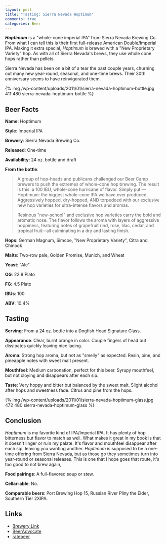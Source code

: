 ```yaml
--- 
layout: post
title: "Tasting: Sierra Nevada Hoptimum"
comments: true
categories: Beer
---
```

<strong><em>Hoptimum</em></strong> is a "whole-cone imperial IPA" from Sierra Nevada Brewing Co. From what I can tell this is their first full-release American Double/Imperial IPA. Making it extra special, <em>Hoptimum</em> is brewed with a "New Proprietary Variety" hop. As with all of Sierra Nevada's brews, they use whole cone hops rather than pellets.

Sierra Nevada has been on a bit of a tear the past couple years, churning  out many new year-round, seasonal, and one-time brews. Their 30th  anniversary seems to have reinvigorated them.

{% img /wp-content/uploads/2011/01/sierra-nevada-hoptimum-bottle.jpg 411 480 sierra-nevada-hoptimum-bottle %}

## Beer Facts
<strong>Name</strong>: Hoptimum

<strong> Style</strong>: Imperial IPA

<strong> Brewery</strong>: Sierra Nevada Brewing Co.

<strong> Released</strong>: One-time

<strong> Availability</strong>: 24 oz. bottle and draft

<strong> From the bottle</strong>:

<blockquote>A  group of hop-heads and publicans challenged our Beer Camp brewers to  push the extremes of whole-cone hop brewing. The result is this: a 100  IBU, whole-cone hurricane of flavor. Simply put —Hoptimum: the biggest  whole-cone IPA we have ever produced. Aggressively hopped, dry-hopped,  AND torpedoed with our exclusive new hop varieties for ultra-intense  flavors and aromas.

Resinous "new-school" and exclusive hop  varieties carry the bold and aromatic nose. The flavor follows the aroma  with layers of aggressive hoppiness, featuring notes of grapefruit  rind, rose, lilac, cedar, and tropical fruit—all culminating in a dry  and lasting finish.</blockquote>

<strong>Hops</strong>: German Magnum, Simcoe, "New Proprietary Variety", Citra and Chinook

<strong>Malts</strong>: Two-row pale, Golden Promise, Munich, and Wheat

<strong>Yeast</strong>: "Ale"

<strong>OG</strong>: 22.8 Plato

<strong>FG</strong>: 4.5 Plato

<strong>IBUs</strong>: 100

<strong>ABV</strong>: 10.4%

## Tasting

<strong>Serving</strong>: From a 24 oz. bottle into a Dogfish Head Signature Glass.

<strong>Appearance</strong>: Clear, burnt orange in color. Couple fingers of head but dissipates quickly leaving nice lacing.

<strong>Aroma</strong>: Strong hop aroma, but not as "smelly" as expected. Resin, pine, and pineapple notes with sweet malt present.

<strong>Mouthfeel</strong>: Medium carbonation, perfect for this beer. Syrupy mouthfeel, but not cloying and disappears after each sip.

<strong>Taste</strong>: Very hoppy and bitter but balanced by the sweet malt. Slight alcohol after hops and sweetness fade. Citrus and pine from the hops.

{% img /wp-content/uploads/2011/01/sierra-nevada-hoptimum-glass.jpg 472 480 sierra-nevada-hoptimum-glass %}

## Conclusion
<em>Hoptimum</em> is my favorite kind of IPA/Imperial IPA. It has plenty of hop bitterness but flavor to match as well. What makes it great in my book is that it doesn't linger or ruin my palate. It's flavor and mouthfeel disappear after each sip, leaving you wanting another. <em>Hoptimum</em> is supposed to be a one-time offering from Sierra Nevada, but as those go they sometimes turn into year-round or seasonal releases. This is one that I hope goes that route, it's too good to not brew again,

<strong>Food pairings</strong>: A full-flavored soup or stew.

<strong>Cellar-able</strong>: No.

<strong>Comparable beers</strong>: Port Brewing Hop 15, Russian River Pliny the Elder, Southern Tier 2XIPA.

## Links

* <a href="http://www.sierranevada.com/beers/hoptimum.html">Brewery Link</a>
* <a href="http://beeradvocate.com/beer/profile/140/55939">BeerAdvocate</a>
* <a href="http://www.ratebeer.com/beer/sierra-nevada-hoptimum/117825/">ratebeer</a>
